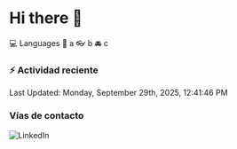 # Hi there 👋

:computer: Languages
:pencil: a
:eyeglasses: b
:oncoming_automobile: c

### :zap: Actividad reciente
<!--RECENT_ACTIVITY:start-->
<!--RECENT_ACTIVITY:end-->
<!--RECENT_ACTIVITY:last_update-->
Last Updated: Monday, September 29th, 2025, 12:41:46 PM
<!--RECENT_ACTIVITY:last_update_end-->

### Vías de contacto

![LinkedIn](https://www.linkedin.com/in/irving-hernández-226846205/)
